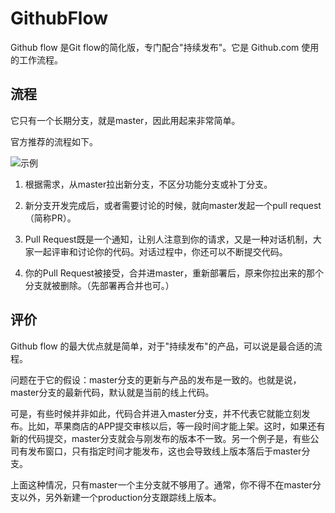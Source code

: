 # GithubFlow

Github flow 是Git flow的简化版，专门配合"持续发布"。它是 Github.com 使用的工作流程。

## 流程

它只有一个长期分支，就是master，因此用起来非常简单。

官方推荐的流程如下。

<img :src="$withBase('/image/dev/git/githubFlow.png')" alt="示例">

1. 根据需求，从master拉出新分支，不区分功能分支或补丁分支。

2. 新分支开发完成后，或者需要讨论的时候，就向master发起一个pull request（简称PR）。

3. Pull Request既是一个通知，让别人注意到你的请求，又是一种对话机制，大家一起评审和讨论你的代码。对话过程中，你还可以不断提交代码。

4. 你的Pull Request被接受，合并进master，重新部署后，原来你拉出来的那个分支就被删除。（先部署再合并也可。）

## 评价

Github flow 的最大优点就是简单，对于"持续发布"的产品，可以说是最合适的流程。

问题在于它的假设：master分支的更新与产品的发布是一致的。也就是说，master分支的最新代码，默认就是当前的线上代码。

可是，有些时候并非如此，代码合并进入master分支，并不代表它就能立刻发布。比如，苹果商店的APP提交审核以后，等一段时间才能上架。这时，如果还有新的代码提交，master分支就会与刚发布的版本不一致。另一个例子是，有些公司有发布窗口，只有指定时间才能发布，这也会导致线上版本落后于master分支。

上面这种情况，只有master一个主分支就不够用了。通常，你不得不在master分支以外，另外新建一个production分支跟踪线上版本。
